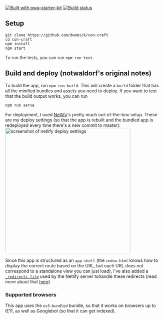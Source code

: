 [![Built with pwa–starter–kit](https://img.shields.io/badge/built_with-pwa–starter–kit_-blue.svg)](https://github.com/Polymer/pwa-starter-kit "Built with pwa–starter–kit")
[![Build status](https://api.travis-ci.com/notwaldorf/flash-cards.svg?branch=master)](https://travis-ci.com/notwaldorf/flash-cards)
## Setup

```
git clone https://github.com/dwomick/con-craft
cd con-craft
npm install
npm start
```

To run the tests, you can run `npm run test`.

## Build and deploy (notwaldorf's original notes)

To build the app, run `npm run build`. This will create a `build` folder that has all the minified 
bundles and assets you need to deploy. If you want to test that the build output works, you can run

```
npm run serve
```

For deployment, I used [Netlify](https://www.netlify.com/)'s 
pretty much out-of-the-box setup. These are my deploy settings (so that the app is rebuilt and
the bundled app is redeployed every time there's a new commit to master):
<img width="400" alt="screenshot of netlify deploy settings" src="https://user-images.githubusercontent.com/1369170/40515314-27b427a2-5f61-11e8-83de-dd99701d79fe.png">

Since this app is structured as an `app-shell` (the `index.html` knows how to display the correct route based on the URL, but each URL does not correspond to a standalone view you can just load), I've also added a [`_redirects file`](https://github.com/notwaldorf/flash-cards/blob/master/_redirects) used by the Netlify server tohandle these redirects (read more about that [here](https://www.netlify.com/docs/redirects/#history-pushstate-and-single-page-apps))

### Supported browsers
This app uses the `es5-bundled` bundle, so that it works on browsers up to IE11, as well as Googlebot (so that it can get indexed).

